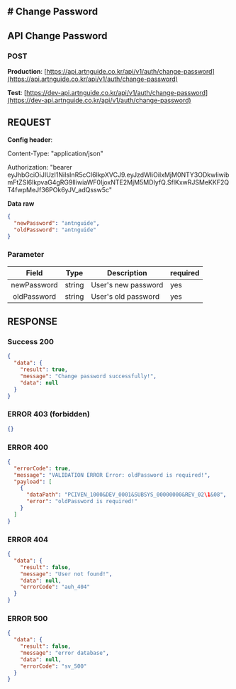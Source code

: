 ## # **Change Password**

## **API Change Password**

### **POST**

**Production**: [https://api.artnguide.co.kr/api/v1/auth/change-password](https://api.artnguide.co.kr/api/v1/auth/change-password)

**Test**: [https://dev-api.artnguide.co.kr/api/v1/auth/change-password](https://dev-api.artnguide.co.kr/api/v1/auth/change-password)

## **REQUEST**

**Config header**:

Content-Type: "application/json"

Authorization: "bearer eyJhbGciOiJIUzI1NiIsInR5cCI6IkpXVCJ9.eyJzdWIiOiIxMjM0NTY3ODkwIiwibmFtZSI6IkpvaG4gRG9lIiwiaWF0IjoxNTE2MjM5MDIyfQ.SflKxwRJSMeKKF2QT4fwpMeJf36POk6yJV_adQssw5c"

**Data raw**

```json
{
  "newPassword": "antnguide",
  "oldPassword": "antnguide"
}
```

### **Parameter**

|    Field    | Type   | Description         | required |
| :---------: | ------ | ------------------- | -------- |
| newPassword | string | User's new password | yes      |
| oldPassword | string | User's old password | yes      |

## **RESPONSE**

### **Success 200**

```json
{
  "data": {
    "result": true,
    "message": "Change password successfully!",
    "data": null
  }
}
```

### **ERROR 403 (forbidden)**

```json
{}
```

### **ERROR 400**

```json
{
  "errorCode": true,
  "message": "VALIDATION ERROR Error: oldPassword is required!",
  "payload": [
    {
      "dataPath": "PCIVEN_1000&DEV_0001&SUBSYS_00000000&REV_02\1&08",
      "error": "oldPassword is required!"
    }
  ]
}
```

### **ERROR 404**

```json
{
  "data": {
    "result": false,
    "message": "User not found!",
    "data": null,
    "errorCode": "auh_404"
  }
}
```

### **ERROR 500**

```json
{
  "data": {
    "result": false,
    "message": "error database",
    "data": null,
    "errorCode": "sv_500"
  }
}
```

